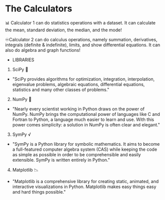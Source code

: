 # The Calculators

📊 Calculator 1 can do statistics operations with a dataset. It can calculate the mean, standard deviation, the median, and the mode!

♾️Calculator 2 can do calculus operations, namely summation, derivatives, integrals (definite & indefinite), limits, and show differential equations. It can also do algebra and graph functions!

- LIBRARIES

1. SciPy 🔬
- "SciPy provides algorithms for optimization, integration, interpolation, eigenvalue problems, algebraic equations, differential equations, statistics and many other classes of problems."

2. NumPy 🔢
- "Nearly every scientist working in Python draws on the power of NumPy. NumPy brings the computational power of languages like C and Fortran to Python, a language much easier to learn and use. With this power comes simplicity: a solution in NumPy is often clear and elegant."

3. SymPy √
- "SymPy is a Python library for symbolic mathematics. It aims to become a full-featured computer algebra system (CAS) while keeping the code as simple as possible in order to be comprehensible and easily extensible. SymPy is written entirely in Python."

4. Matplotlib 📉
- "Matplotlib is a comprehensive library for creating static, animated, and interactive visualizations in Python. Matplotlib makes easy things easy and hard things possible."
